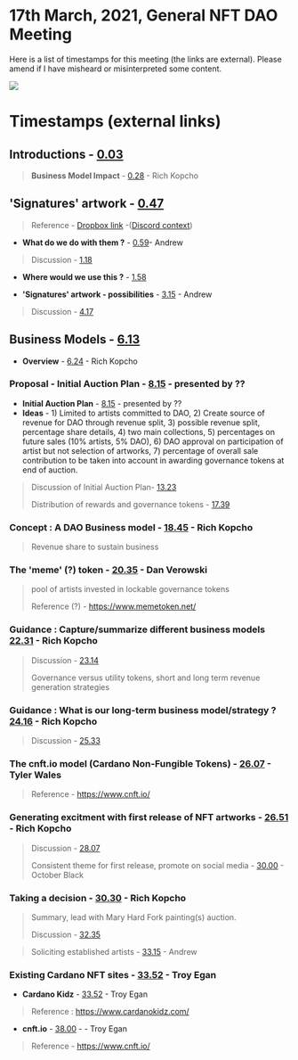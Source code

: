 # 17th March, 2021, General NFT DAO Meeting

Here is a list of timestamps for this meeting (the links are external). Please amend if I have misheard or misinterpreted some content.

[![](http://img.youtube.com/vi/C07r9dfUItY/0.jpg)](http://www.youtube.com/watch?v=C07r9dfUItY "17th March, 2021, General NFT DAO Meeting")

# Timestamps (external links)

## Introductions - [0.03](https://youtu.be/C07r9dfUItY?t=3) 
> **Business Model Impact** - [0.28](https://youtu.be/C07r9dfUItY?t=28) - Rich Kopcho
 
## 'Signatures' artwork - [0.47](https://youtu.be/C07r9dfUItY?t=47)

> Reference - [Dropbox link](https://www.dropbox.com/request/WoLjf5y6CcWJwDlU5gKK) -([Discord context](https://discordapp.com/channels/804069702572965888/804069702572965891/819266517916975144))

* **What do we do with them ?** - [0.59](https://youtu.be/C07r9dfUItY?t=59)- Andrew

> Discussion - [1.18](https://youtu.be/C07r9dfUItY?t=78)

* **Where would we use this ?** - [1.58](https://youtu.be/C07r9dfUItY?t=118)
 
* **'Signatures' artwork - possibilities** - [3.15](https://youtu.be/C07r9dfUItY?t=195) - Andrew

> Discussion - [4.17](https://youtu.be/C07r9dfUItY?t=257)

## Business Models - [6.13](https://youtu.be/C07r9dfUItY?t=373) 
* **Overview** - [6.24](https://youtu.be/C07r9dfUItY?t=384) - Rich Kopcho

### Proposal - Initial Auction Plan - [8.15](https://youtu.be/C07r9dfUItY?t=495) - presented by ??
* **Initial Auction Plan** - [8.15](https://youtu.be/C07r9dfUItY?t=495) - presented by ??
* **Ideas** - 1) Limited to artists committed to DAO, 2) Create source of revenue for DAO through revenue split, 3) possible revenue split, percentage share details, 4) two main collections, 5) percentages on future sales (10% artists, 5% DAO), 6) DAO approval on participation of artist but not selection of artworks, 7) percentage of overall sale contribution to be taken into account in awarding governance tokens at end of auction.
> 

> Discussion of Initial Auction Plan- [13.23](https://youtu.be/C07r9dfUItY?t=803)
> 
> Distribution of rewards and governance tokens - [17.39](https://youtu.be/C07r9dfUItY?t=1059)
> 
### **Concept** : A DAO Business model - [18.45](https://youtu.be/C07r9dfUItY?t=1125) - Rich Kopcho
> Revenue share to sustain business
> 
### **The 'meme' (?) token** - [20.35](https://youtu.be/C07r9dfUItY?t=1235) - Dan Verowski
> 
> pool of artists invested in lockable governance tokens
> 
> Reference (?) - https://www.memetoken.net/
> 
### **Guidance** : Capture/summarize different business models [22.31](https://youtu.be/C07r9dfUItY?t=1351) - Rich Kopcho
> 
> Discussion - [23.14](https://youtu.be/C07r9dfUItY?t=1394)
> 
> Governance versus utility tokens, short and long term revenue generation strategies
> 
### **Guidance** : What is our long-term business model/strategy ? [24.16](https://youtu.be/C07r9dfUItY?t=1456) - Rich Kopcho
> 
> Discussion - [25.33](https://youtu.be/C07r9dfUItY?t=1533)
> 
### **The cnft.io model (Cardano Non-Fungible Tokens)** - [26.07](https://youtu.be/C07r9dfUItY?t=1567) - Tyler Wales
>
> Reference - https://www.cnft.io/
> 
### **Generating excitment with first release of NFT artworks** - [26.51](https://youtu.be/C07r9dfUItY?t=1611) - Rich Kopcho
> 
> Discussion - [28.07](https://youtu.be/C07r9dfUItY?t=1687)
> 
> Consistent theme for first release, promote on social media - [30.00](https://youtu.be/C07r9dfUItY?t=1800) - October Black
> 
### **Taking a decision** - [30.30](https://youtu.be/C07r9dfUItY?t=1830) - Rich Kopcho
> Summary, lead with Mary Hard Fork painting(s) auction.
> 
> Discussion - [32.35](https://youtu.be/C07r9dfUItY?t=1955)

> Soliciting established artists - [33.15](https://youtu.be/C07r9dfUItY?t=1995) - Andrew
> 
### Existing Cardano NFT sites - [33.52]( https://youtu.be/C07r9dfUItY?t=2032) - Troy Egan 
* **Cardano Kidz** - [33.52]( https://youtu.be/C07r9dfUItY?t=2032) - Troy Egan 
> Reference : https://www.cardanokidz.com/
> 
* **cnft.io** - [38.00](https://youtu.be/C07r9dfUItY?t=2280) - - Troy Egan 
> Reference - https://www.cnft.io/
